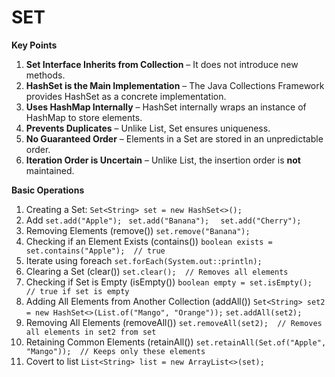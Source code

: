 # **SET**

**Key Points**

1. **Set Interface Inherits from Collection** – It does not introduce new methods.
2. **HashSet is the Main Implementation** – The Java Collections Framework provides HashSet as a concrete implementation.
3. **Uses HashMap Internally** – HashSet internally wraps an instance of HashMap to store elements.
4. **Prevents Duplicates** – Unlike List, Set ensures uniqueness.
5. **No Guaranteed Order** – Elements in a Set are stored in an unpredictable order.
6. **Iteration Order is Uncertain** – Unlike List, the insertion order is **not** maintained.

**Basic Operations**
1.	Creating a Set:<be>
```Set<String> set = new HashSet<>();```
3.	Add <be>
```set.add("Apple"); ```
     ```set.add("Banana"); ```
    ``` set.add("Cherry");```
4.	Removing Elements (remove())<be>
```set.remove("Banana");```
5.	Checking if an Element Exists (contains())<be>
```boolean exists = set.contains("Apple");  // true```
6.	Iterate using foreach<be>
```set.forEach(System.out::println);```
7.	Clearing a Set (clear())<be>
```set.clear();  // Removes all elements```
8.	Checking if Set is Empty (isEmpty())<be>
```boolean empty = set.isEmpty();  // true if set is empty```
9.	Adding All Elements from Another Collection (addAll())<be>
```Set<String> set2 = new HashSet<>(List.of("Mango", "Orange"));```
```set.addAll(set2);```
9.	Removing All Elements (removeAll())<be>
```set.removeAll(set2);  // Removes all elements in set2 from set```
10.	Retaining Common Elements (retainAll())<be>
```set.retainAll(Set.of("Apple", "Mango"));  // Keeps only these elements```
11.	Covert to list<be>
```List<String> list = new ArrayList<>(set);```
